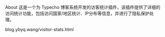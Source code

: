 About
这是一个为 Typecho 博客系统开发的访客统计插件，该插件提供了详细的访问统计功能，包括访问国家/地区统计、IP分布等信息，并进行了隐私保护处理。

blog.ybyq.wang/visitor-stats.html
